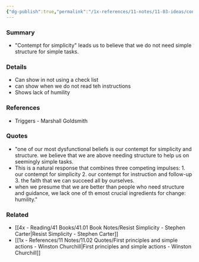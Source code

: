 ```yaml
---
{"dg-publish":true,"permalink":"/1x-references/11-notes/11-03-ideas/contempt-for-simplicity/","title":"Contempt for Simplicity","created":"2024-02-14T20:18:34.165+03:00","updated":"2024-02-14T20:18:34.165+03:00"}
---
```



### Summary
- "Contempt for simplicity" leads us to believe that we do not need simple structure for simple tasks.

### Details
- Can show in not using a check list
- can show when we do not read teh instructions
- Shows lack of humility

### References
- Triggers - Marshall Goldsmith

### Quotes
- "one of our most dysfunctional beliefs is our contempt for simplicity and structure. we believe that we are above needing structure to help us on seemingly simple tasks.
- This is a natural response that combines three competing impulses: 1. our contempt for simplicity 2. our contempt for instruction and follow-up 3. the faith that we can succeed all by ourselves.
- when we presume that we are better than people who need structure and guidance, we lack one of th emost crucial ingredients for change: humility." 

### Related
- [[4x - Reading/41 Books/41.01 Book Notes/Resist Simplicity - Stephen Carter\|Resist Simplicity - Stephen Carter]]
- [[1x - References/11 Notes/11.02 Quotes/First principles and simple actions - Winston Churchill\|First principles and simple actions - Winston Churchill]]

